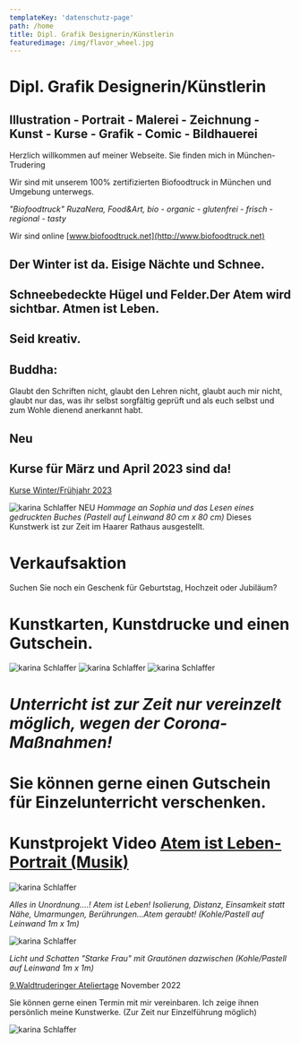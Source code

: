 ```yaml
---
templateKey: 'datenschutz-page'
path: /home
title: Dipl. Grafik Designerin/Künstlerin
featuredimage: /img/flavor_wheel.jpg
---
```

# Dipl. Grafik Designerin/Künstlerin

## Illustration - Portrait - Malerei - Zeichnung - Kunst - Kurse - Grafik - Comic - Bildhauerei

Herzlich willkommen auf meiner Webseite. Sie finden mich in München-Trudering

Wir sind mit unserem 100% zertifizierten Biofoodtruck in München und Umgebung unterwegs.    

*"Biofoodtruck" RuzaNera, Food&Art, bio - organic - glutenfrei - frisch - regional - tasty*    

Wir sind online
 [www.biofoodtruck.net](http://www.biofoodtruck.net) 

## Der Winter ist da. Eisige Nächte und Schnee.
## Schneebedeckte Hügel und Felder.Der Atem wird sichtbar. Atmen ist Leben.

## Seid kreativ.



## Buddha:
Glaubt den Schriften nicht,
glaubt den Lehren nicht,
glaubt auch mir nicht,
glaubt nur das, was ihr selbst
sorgfältig geprüft und als euch selbst
und zum Wohle dienend anerkannt habt.


 

## Neu
## Kurse für März und April 2023 sind da!
[Kurse Winter/Frühjahr 2023](http://www.schlaffer.net/kunst-kurse.php) 


![karina Schlaffer](./SophiagedrucktesBuchkl.jpg "Karina Schlaffer")
NEU *Hommage an Sophia und das Lesen eines gedruckten Buches
(Pastell auf Leinwand 80 cm x 80 cm)*
Dieses Kunstwerk ist zur Zeit im Haarer Rathaus ausgestellt.

# Verkaufsaktion
Suchen Sie noch ein Geschenk für Geburtstag, Hochzeit oder Jubiläum?

# Kunstkarten, Kunstdrucke und einen Gutschein.
![karina Schlaffer](./IMG_2400.jpg "Karina Schlaffer")
![karina Schlaffer](./IMG_2404.jpg "Karina Schlaffer")
![karina Schlaffer](./IMG_2406.jpg "Karina Schlaffer")

# *Unterricht ist zur Zeit nur vereinzelt möglich, wegen der Corona-Maßnahmen!* 

# Sie können gerne einen Gutschein für Einzelunterricht verschenken.


    
# Kunstprojekt Video [Atem ist Leben-Portrait (Musik)](https://www.youtube.com/watch?v=Rrac-Q8iooo) 
![karina Schlaffer](./Atem2kl.jpg "Karina Schlaffer")

*Alles in Unordnung....! Atem ist Leben! 
Isolierung, Distanz, Einsamkeit statt Nähe, Umarmungen, Berührungen...Atem geraubt! 
(Kohle/Pastell auf Leinwand 1m x 1m)*

![karina Schlaffer](./LichtundSchattenkl.jpg "Karina Schlaffer")

*Licht und Schatten "Starke Frau" mit Grautönen dazwischen 
(Kohle/Pastell auf Leinwand 1m x 1m)*

 [9.Waldtruderinger  Ateliertage](http://www.ateliertage-waldtrudering.de/Die-Kuenstler/Karina-Schlaffer/) November 2022 
 

 
Sie können gerne einen Termin mit mir vereinbaren. 
Ich zeige ihnen persönlich meine Kunstwerke. 
(Zur Zeit nur Einzelführung möglich)


 
![karina Schlaffer](./Ateliertage17.jpg "Karina Schlaffer")